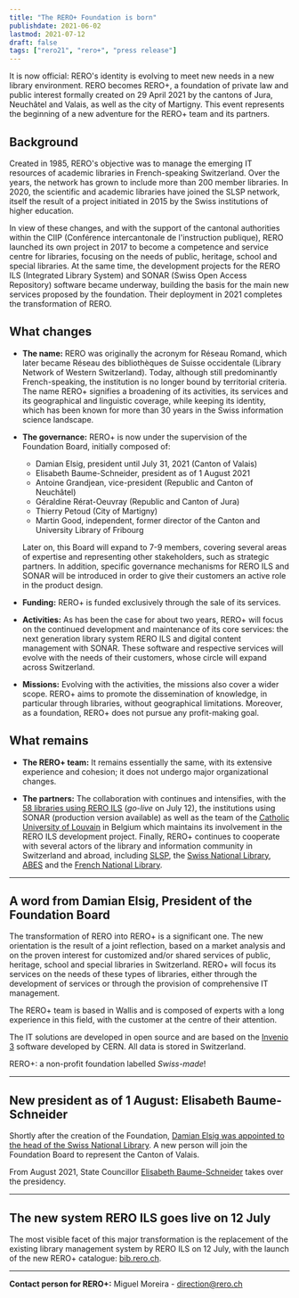```yaml
---
title: "The RERO+ Foundation is born"
publishdate: 2021-06-02
lastmod: 2021-07-12
draft: false
tags: ["rero21", "rero+", "press release"]
---
```


It is now official: RERO's identity is evolving to meet new needs in a new library environment. RERO becomes RERO+, a foundation of private law and public interest formally created on 29 April 2021 by the cantons of Jura, Neuchâtel and Valais, as well as the city of Martigny. This event represents the beginning of a new adventure for the RERO+ team and its partners.

<!--more-->

## Background

Created in 1985, RERO's objective was to manage the emerging IT resources of academic libraries in French-speaking Switzerland. Over the years, the network has grown to include more than 200 member libraries. In 2020, the scientific and academic libraries have joined the SLSP network, itself the result of a project initiated in 2015 by the Swiss institutions of higher education.

In view of these changes, and with the support of the cantonal authorities within the CIIP (Conférence intercantonale de l'instruction publique), RERO launched its own project in 2017 to become a competence and service centre for libraries, focusing on the needs of public, heritage, school and special libraries. At the same time, the development projects for the RERO ILS (Integrated Library System) and SONAR (Swiss Open Access Repository) software became underway, building the basis for the main new services proposed by the foundation. Their deployment in 2021 completes the transformation of RERO.

## What changes

- __The name:__ RERO was originally the acronym for Réseau Romand, which later became Réseau des bibliothèques de Suisse occidentale (Library Network of Western Switzerland). Today, although still predominantly French-speaking, the institution is no longer bound by territorial criteria. The name RERO+ signifies a broadening of its activities, its services and its geographical and linguistic coverage, while keeping its identity, which has been known for more than 30 years in the Swiss information science landscape.

- __The governance:__ RERO+ is now under the supervision of the Foundation Board, initially composed of:
  - Damian Elsig, president until July 31, 2021 (Canton of Valais)
  - Elisabeth Baume-Schneider, president as of 1 August 2021
  - Antoine Grandjean, vice-president (Republic and Canton of Neuchâtel)
  - Géraldine Rérat-Oeuvray (Republic and Canton of Jura)
  - Thierry Petoud (City of Martigny)
  - Martin Good, independent, former director of the Canton and University Library of Fribourg

  Later on, this Board will expand to 7-9 members, covering several areas of expertise and representing other stakeholders, such as strategic partners. In addition, specific governance mechanisms for RERO ILS and SONAR will be introduced in order to give their customers an active role in the product design.

- __Funding:__ RERO+ is funded exclusively through the sale of its services. 

- __Activities:__ As has been the case for about two years, RERO+ will focus on the continued development and maintenance of its core services: the next generation library system RERO ILS and digital content management with SONAR. These software and respective services will evolve with the needs of their customers, whose circle will expand across Switzerland.

- __Missions:__ Evolving with the activities, the missions also cover a wider scope. RERO+ aims to promote the dissemination of knowledge, in particular through libraries, without geographical limitations. Moreover, as a foundation, RERO+ does not pursue any profit-making goal.

## What remains

- __The RERO+ team:__ It remains essentially the same, with its extensive experience and cohesion; it does not undergo major organizational changes.

- __The partners:__ The collaboration with continues and intensifies, with the [58 libraries using RERO ILS](/en/reroils/migration2021-libraries/) (*go-live* on July 12), the institutions using SONAR (production version available) as well as the team of the [Catholic University of Louvain](https://uclouvain.be/) in Belgium which maintains its involvement in the RERO ILS development project. Finally, RERO+ continues to cooperate with several actors of the library and information community in Switzerland and abroad, including [SLSP](https://slsp.ch), the [Swiss National Library](https://www.nb.admin.ch/), [ABES](https://abes.fr/) and the [French National Library](https://www.bnf.fr/).

---

## A word from Damian Elsig, President of the Foundation Board

The transformation of RERO into RERO+ is a significant one. The new orientation is the result of a joint reflection, based on a market analysis and on the proven interest for customized and/or shared services of public, heritage, school and special libraries in Switzerland.  RERO+ will focus its services on the needs of these types of libraries, either through the development of services or through the provision of comprehensive IT management.

The RERO+ team is based in Wallis and is composed of experts with a long experience in this field, with the customer at the centre of their attention.

The IT solutions are developed in open source and are based on the [Invenio 3](https://inveniosoftware.org) software developed by CERN.  All data is stored in Switzerland.

RERO+: a non-profit foundation labelled *Swiss-made*!

---

## New president as of 1 August: Elisabeth Baume-Schneider

Shortly after the creation of the Foundation, [Damian Elsig was appointed to the head of the Swiss National Library](https://www.admin.ch/gov/fr/accueil/documentation/communiques.msg-id-83356.html). A new person will join the Foundation Board to represent the Canton of Valais.

From August 2021, State Councillor [Elisabeth Baume-Schneider](https://en.wikipedia.org/wiki/%C3%89lisabeth_Baume-Schneider) takes over the presidency.

---

## The new system RERO ILS goes live on 12 July

The most visible facet of this major transformation is the replacement of the existing library management system by RERO ILS on 12 July, with the launch of the new RERO+ catalogue: [bib.rero.ch](https://bib.rero.ch/).

---

__Contact person for RERO+:__ Miguel Moreira - <direction@rero.ch>
